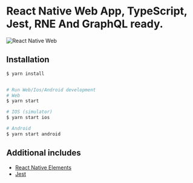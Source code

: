 # React Native Web App, TypeScript, Jest, RNE And GraphQL ready.

![React Native Web](https://encrypted-tbn0.gstatic.com/images?q=tbn%3AANd9GcRuqL5v3VYHbNJYWi8M1KwceXLK01c-PB7maW8IiwoEEUHrsHv4&usqp=CAU)

## Installation

```sh
$ yarn install


# Run Web/Ios/Android development
# Web
$ yarn start

# IOS (simulator)
$ yarn start ios

# Android 
$ yarn start android

```

## Additional includes

- [React Native Elements](https://react-native-elements.github.io/react-native-elements/)
- [Jest](https://jestjs.io/)

